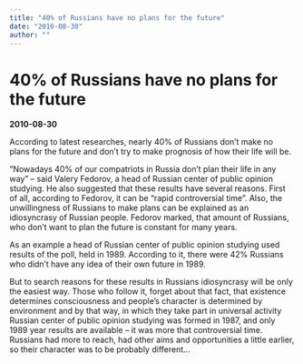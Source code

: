 ```yaml
---
title: "40% of Russians have no plans for the future"
date: "2010-08-30"
author: ""
---
```


# 40% of Russians have no plans for the future

**2010-08-30** 

According to latest researches, nearly 40% of Russians don’t make no plans for the future and don’t try to make prognosis of how their life will be.

“Nowadays 40% of our compatriots in Russia don’t plan their life in any way” – said Valery Fedorov, a head of Russian center of public opinion studying. He also suggested that these results have several reasons. First of all, according to Fedorov, it can be “rapid controversial time”. Also, the unwillingness of Russians to make plans can be explained as an idiosyncrasy of Russian people. Fedorov marked, that amount of Russians, who don’t want to plan the future is constant for many years.

As an example a head of Russian center of public opinion studying used results of the poll, held in 1989. According to it, there were 42% Russians who didn’t have any idea of their own future in 1989.

But to search reasons for these results in Russians idiosyncrasy will be only the easiest way. Those who follow it, forget about that fact, that existence determines consciousness and people’s character is determined by environment and by that way, in which they take part in universal activity Russian center of public opinion studying was formed in 1987, and only 1989 year results are available – it was more that controversial time. Russians had more to reach, had other aims and opportunities a little earlier, so their character was to be probably different…